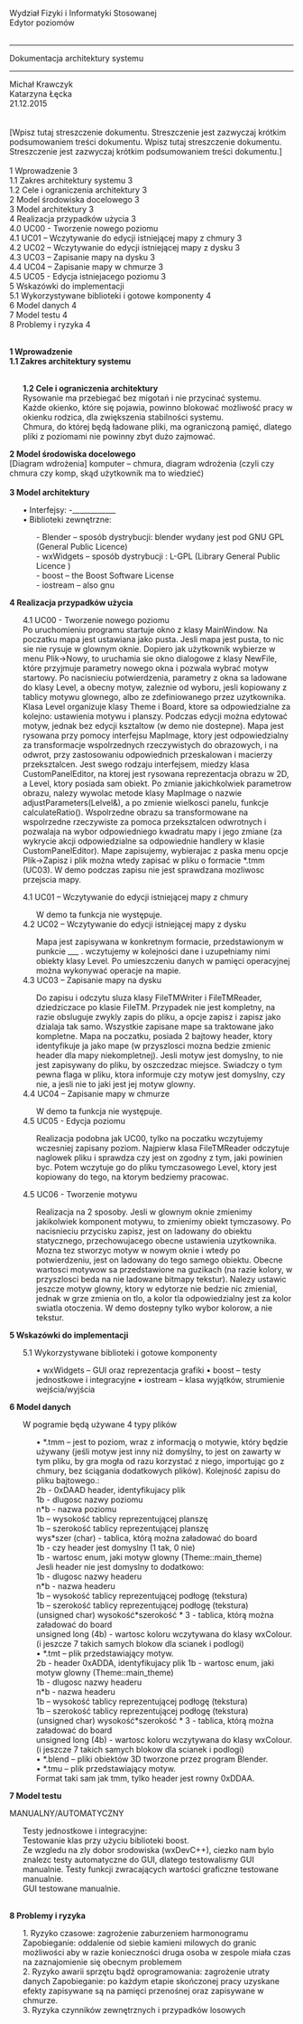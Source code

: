 Wydział Fizyki i Informatyki Stosowanej</br>
Edytor poziomów</br></br>
<hr>
Dokumentacja architektury systemu</br>
<hr>
Michał Krawczyk </br>
Katarzyna Łęcka</br>
21.12.2015</br>
</br>
</br>
[Wpisz tutaj streszczenie dokumentu. Streszczenie jest zazwyczaj krótkim podsumowaniem treści dokumentu. Wpisz tutaj streszczenie dokumentu. Streszczenie jest zazwyczaj krótkim podsumowaniem treści dokumentu.]
</br>
</br>
1	Wprowadzenie	3</br>
1.1	Zakres architektury systemu	3</br>
1.2	Cele i ograniczenia architektury	3</br>
2	Model środowiska docelowego	3</br>
3	Model architektury	3</br>
4	Realizacja przypadków użycia	3</br>
4.0 UC00 - Tworzenie nowego poziomu</br>
4.1	UC01 – Wczytywanie do edycji istniejącej mapy z chmury	3</br>
4.2	UC02 – Wczytywanie do edycji istniejącej mapy z dysku	3</br>
4.3	UC03 – Zapisanie mapy na dysku	3</br>
4.4	UC04 – Zapisanie mapy w chmurze	3</br>
4.5	UC05 - Edycja istniejacego poziomu	3</br>
5	Wskazówki do implementacji</br>
5.1	Wykorzystywane biblioteki i gotowe komponenty	4</br>
6	Model danych	4</br>
7	Model testu	4</br>
8	Problemy i ryzyka	4</br>
</br>

<b>1	Wprowadzenie</br>
1.1	Zakres architektury systemu</br>
</br>
<ul>
1.2	Cele i ograniczenia architektury</br></b>
Rysowanie ma przebiegać bez migotań i nie przycinać systemu.</br>
Każde okienko, które się pojawia, powinno blokować możliwość pracy w okienku rodzica, dla zwiększenia stabilności systemu.</br>
Chmura, do której będą ładowane pliki, ma ograniczoną pamięć, dlatego pliki z poziomami nie powinny zbyt dużo zajmować.</br>
</ul>
<b>
2	Model środowiska docelowego</br></b>
[Diagram wdrożenia] komputer – chmura, diagram wdrożenia (czyli czy chmura czy komp, skąd użytkownik ma to wiedzieć)</br>
</br>
<b>
3	Model architektury</br>
<ul></b>
•	Interfejsy:
-____________</br>
•	Biblioteki zewnętrzne:
<ul>
- Blender – sposób dystrybucji: blender wydany jest pod GNU GPL (General Public Licence)</br>
- wxWidgets – sposób dystrybucji : L-GPL (Library General Public Licence )</br>
- boost – the Boost Software License</br>
- iostream – also gnu</br>
</ul>
</ul>
<b>
4	Realizacja przypadków użycia</br></b>
<ul>
4.1 UC00 - Tworzenie nowego poziomu</br> 
Po uruchomieniu programu startuje okno z klasy MainWindow. Na poczatku mapa jest ustawiana jako pusta. Jesli mapa jest pusta, to nic sie nie rysuje w glownym oknie. Dopiero jak użytkownik wybierze w menu Plik->Nowy, to uruchamia sie okno dialogowe z klasy NewFile, które przyjmuje parametry nowego okna i pozwala wybrać motyw startowy. Po nacisnieciu potwierdzenia, parametry z okna sa ladowane do klasy Level, a obecny motyw, zaleznie od wyboru, jesli kopiowany z tablicy motywu glownego, albo ze zdefiniowanego przez uzytkownika. Klasa Level organizuje klasy Theme i Board, ktore sa odpowiedzialne za kolejno: ustawienia motywu i planszy. Podczas edycji można edytować motyw, jednak bez edycji ksztaltow (w demo nie dostepne). Mapa jest rysowana przy pomocy interfejsu MapImage, ktory jest odpowiedzialny za transformacje wspolrzednych rzeczywistych do obrazowych, i na odwrot, przy zastosowaniu odpowiednich przeskalowan i macierzy przeksztalcen. Jest swego rodzaju interfejsem, miedzy klasa CustomPanelEditor, na ktorej jest rysowana reprezentacja obrazu w 2D, a Level, ktory posiada sam obiekt. Po zmianie jakichkolwiek parametrow obrazu, nalezy wywolac metode klasy MapImage o nazwie adjustParameters(Lelvel&), a po zmienie wielkosci panelu, funkcje calculateRatio(). Wspolrzedne obrazu sa transformowane na wspolrzedne rzeczywiste za pomoca przeksztalcen odwrotnych i pozwalaja na wybor odpowiedniego kwadratu mapy i jego zmiane (za wykrycie akcji odpowiedzialne sa odpowiednie handlery w klasie CustomPanelEditor). Mape zapisujemy, wybierajac z paska menu opcje Plik->Zapisz i plik można wtedy zapisać w pliku o formacie *.tmm (UC03). W demo podczas zapisu nie jest sprawdzana mozliwosc przejscia mapy.

4.1	UC01 – Wczytywanie do edycji istniejącej mapy z chmury</br>
<ul>
W demo ta funkcja nie występuje.
</ul>
4.2	UC02 – Wczytywanie do edycji istniejącej mapy z dysku
<ul>
Mapa jest zapisywana w konkretnym formacie, przedstawionym w punkcie ___ . wczytujemy w kolejności dane i uzupełniamy nimi obiekty klasy Level. Po umieszczeniu danych w pamięci operacyjnej można wykonywać operacje na mapie. 
</ul>
4.3	UC03 – Zapisanie mapy na dysku
<ul>
Do zapisu i odczytu sluza klasy FileTMWriter i FileTMReader, dziedziczace po klasie FileTM. Przypadek nie jest kompletny, na razie obsluguje zwykly zapis do pliku, a opcje zapisz i zapisz jako dzialaja tak samo. Wszystkie zapisane mape sa traktowane jako kompletne.
Mapa na poczatku, posiada 2 bajtowy header, ktory identyfikuje ja jako mape (w przyszlosci mozna bedzie zmienic header dla mapy niekompletnej). Jesli motyw jest domyslny, to nie jest zapisywany do pliku, by oszczedzac miejsce. Swiadczy o tym pewna flaga w pliku, ktora informuje czy motyw jest domyslny, czy nie, a jesli nie to jaki jest jej motyw glowny.
</ul>
4.4	UC04 – Zapisanie mapy w chmurze
<ul>
W demo ta funkcja nie występuje.
</ul>
4.5	UC05 - Edycja poziomu
<ul>
Realizacja podobna jak UC00, tylko na poczatku wczytujemy wczesniej zapisany poziom. Najpierw klasa FileTMReader odczytuje naglowek pliku i sprawdza czy jest on zgodny z tym, jaki powinien byc. Potem wczytuje go do pliku tymczasowego Level, ktory jest kopiowany do tego, na ktorym bedziemy pracowac.
</ul>

4.5	UC06 - Tworzenie motywu
<ul>
Realizacja na 2 sposoby. Jesli w glownym oknie zmienimy jakikolwiek komponent motywu, to zmienimy obiekt tymczasowy. Po nacisnieciu przycisku zapisz, jest on ladowany do obiektu statycznego, przechowujacego obecne ustawienia uzytkownika. Mozna tez stworzyc motyw w nowym oknie i wtedy po potwierdzeniu, jest on ladowany do tego samego obiektu. Obecne wartosci motywow sa przedstawione na guzikach (na razie kolory, w przyszlosci beda na nie ladowane bitmapy tekstur).
Nalezy ustawic jeszcze motyw glowny, ktory w edytorze nie bedzie nic zmienial, jednak w grze zmienia on tlo, a kolor tla odpowiedzialny jest za kolor swiatla otoczenia.
W demo dostepny tylko wybor kolorow, a nie tekstur.
</ul>
</ul><b>
5	Wskazówki do implementacji</br></b>
<ul>
5.1	Wykorzystywane biblioteki i gotowe komponenty</br>
<ul>
•	wxWidgets – GUI oraz reprezentacja grafiki
•	boost – testy jednostkowe i integracyjne
•	iostream – klasa wyjątków, strumienie wejścia/wyjścia
</ul>
</ul>
<b>
6	Model danych</br></b>
<ul>
W pogramie będą używane 4 typy plików</br>
<ul>
•	*.tmm – jest to poziom, wraz z informacją o motywie, który będzie używany (jeśli motyw jest inny niż domyślny, to jest on zawarty w tym pliku, by gra mogła od razu korzystać z niego, importując go z chmury, bez ściągania dodatkowych plików).
Kolejność zapisu do pliku bajtowego.:</br>
2b - 0xDAAD header, identyfikujacy plik</br>
1b - dlugosc nazwy poziomu</br>
n*b - nazwa poziomu</br>
1b – wysokość tablicy reprezentującej planszę</br>
1b – szerokość tablicy reprezentującej planszę</br>
wys*szer (char) - tablica, którą można załadować do board</br>
1b - czy header jest domyslny (1 tak, 0 nie)</br>
1b - wartosc enum, jaki motyw glowny (Theme::main_theme)</br>
Jesli header nie jest domyslny to dodatkowo: </br>
1b - dlugosc nazwy headeru</br>
n*b - nazwa headeru</br>
1b – wysokość tablicy reprezentującej podłogę (tekstura)</br>
1b – szerokość tablicy reprezentującej podłogę (tekstura)</br>
(unsigned char) wysokość*szerokość * 3 - tablica, którą można załadować do board</br>
unsigned long (4b) - wartosc koloru wczytywana do klasy wxColour.</br>
(i jeszcze 7 takich samych blokow dla scianek i podlogi)</br>
•	*.tmt – plik przedstawiający motyw. </br>
2b - header 0xADDA, identyfikujacy plik
1b - wartosc enum, jaki motyw glowny (Theme::main_theme)</br>
1b - dlugosc nazwy headeru</br>
n*b - nazwa headeru</br>
1b – wysokość tablicy reprezentującej podłogę (tekstura)</br>
1b – szerokość tablicy reprezentującej podłogę (tekstura)</br>
(unsigned char) wysokość*szerokość * 3 - tablica, którą można załadować do board</br>
unsigned long (4b) - wartosc koloru wczytywana do klasy wxColour.</br>
(i jeszcze 7 takich samych blokow dla scianek i podlogi)</br>
•	*.blend – pliki obiektów 3D tworzone przez program Blender.</br>
•	*.tmu – plik przedstawiający motyw. </br>
Format taki sam jak tmm, tylko header jest rowny 0xDDAA.
</ul>
</ul>
<b>
7	Model testu</br></b>


MANUALNY/AUTOMATYCZNY
<ul>
Testy jednostkowe i integracyjne:</br>
Testowanie klas przy użyciu biblioteki boost.</br>
Ze wzgledu na zly dobor srodowiska (wxDevC++), ciezko nam bylo znalezc testy automatyczne do GUI, dlatego testowalismy GUI manualnie.
Testy funkcji zwracających wartości graficzne testowane manualnie.</br>
GUI testowane manualnie.</br>
</ul>
</br>
<b>
8	Problemy i ryzyka</b>
<ul>
1.	Ryzyko czasowe:  zagrożenie zaburzeniem harmonogramu
Zapobieganie: oddalenie od siebie kamieni milowych do granic możliwości aby w razie konieczności druga osoba w zespole miała czas na zaznajomienie się obecnym problemem</br>
2.	Ryzyko awarii sprzętu bądź oprogramowania: zagrożenie utraty danych
Zapobieganie: po każdym etapie skończonej pracy uzyskane efekty zapisywane są na pamięci przenośnej oraz zapisywane w chmurze.</br>
3.	Ryzyka czynników zewnętrznych i przypadków losowych</br>
</ul>

